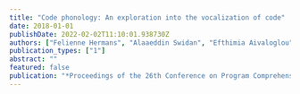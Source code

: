 ```yaml
---
title: "Code phonology: An exploration into the vocalization of code"
date: 2018-01-01
publishDate: 2022-02-02T11:10:01.938730Z
authors: ["Felienne Hermans", "Alaaeddin Swidan", "Efthimia Aivaloglou"]
publication_types: ["1"]
abstract: ""
featured: false
publication: "*Proceedings of the 26th Conference on Program Comprehension*"
---
```


